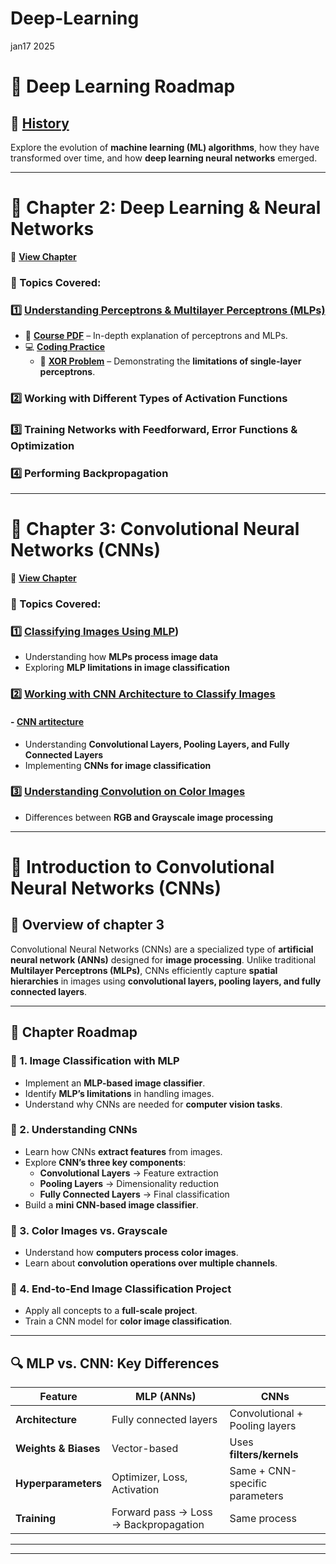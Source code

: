 # Deep-Learning
jan17 2025  
# 📌 Deep Learning Roadmap

## 🧾 [History](https://github.com/samirdahal888/Deep-Learning/tree/main/History)  
Explore the evolution of **machine learning (ML) algorithms**, how they have transformed over time, and how **deep learning neural networks** emerged.

---

# 📖 Chapter 2: Deep Learning & Neural Networks  
🔗 **[View Chapter](https://github.com/samirdahal888/Deep-Learning/tree/main/Deep%20learning%20%20and%20neural%20networks)**  

### 📌 Topics Covered:  

### 1️⃣ [Understanding Perceptrons & Multilayer Perceptrons (MLPs)](https://github.com/samirdahal888/Deep-Learning/tree/main/Deep%20learning%20%20and%20neural%20networks/%20Understanding%20perceptrons%20and%20multilayer%20%20perceptrons)  
   - 📜 **[Course PDF](https://github.com/samirdahal888/Deep-Learning/blob/main/Deep%20learning%20%20and%20neural%20networks/%20Understanding%20perceptrons%20and%20multilayer%20%20perceptrons/Understanding%20perceptrons%20and%20multilayer%20%20perceptrons.pdf)** – In-depth explanation of perceptrons and MLPs.  
   - 💻 **[Coding Practice](https://github.com/samirdahal888/Deep-Learning/tree/main/Deep%20learning%20%20and%20neural%20networks/%20Understanding%20perceptrons%20and%20multilayer%20%20perceptrons/coding%20practice)**  
     - 🔹 **[XOR Problem](https://github.com/samirdahal888/Deep-Learning/blob/main/Deep%20learning%20%20and%20neural%20networks/%20Understanding%20perceptrons%20and%20multilayer%20%20perceptrons/coding%20practice/Xor%20problem.ipynb)** – Demonstrating the **limitations of single-layer perceptrons**.  

### 2️⃣ Working with Different Types of Activation Functions  

### 3️⃣ Training Networks with Feedforward, Error Functions & Optimization  

### 4️⃣ Performing Backpropagation  

---

# 📖 Chapter 3: Convolutional Neural Networks (CNNs)  
🔗 **[View Chapter](#)**  

### 📌 Topics Covered:  

### 1️⃣ [Classifying Images Using MLP](https://github.com/samirdahal888/Deep-Learning/tree/main/Convolutional%20neural%20networks/%20Classifying_Images_Using_MLP)) 
   - Understanding how **MLPs process image data**  
   - Exploring **MLP limitations in image classification**  

### 2️⃣ [Working with CNN Architecture to Classify Images](https://github.com/samirdahal888/Deep-Learning/tree/main/Convolutional%20neural%20networks/%20Working%20with%20CNN%20Architecture%20to%20Classify%20Images) 
#### - [CNN artitecture](https://docs.google.com/document/d/1d2-ZRboACga_mpcCkZjuAaRyANUyaJf0cPXVaLX5Bys/edit?usp=sharing)
   - Understanding **Convolutional Layers, Pooling Layers, and Fully Connected Layers**  
   - Implementing **CNNs for image classification**  

### 3️⃣ [Understanding Convolution on Color Images](#)  
   - Differences between **RGB and Grayscale image processing**  

--- 


# 📌 Introduction to Convolutional Neural Networks (CNNs)

## 📝 Overview of chapter 3
Convolutional Neural Networks (CNNs) are a specialized type of **artificial neural network (ANNs)** designed for **image processing**. Unlike traditional **Multilayer Perceptrons (MLPs)**, CNNs efficiently capture **spatial hierarchies** in images using **convolutional layers, pooling layers, and fully connected layers**.

---

## 📖 Chapter Roadmap

### 📌 1. Image Classification with MLP
- Implement an **MLP-based image classifier**.
- Identify **MLP’s limitations** in handling images.
- Understand why CNNs are needed for **computer vision tasks**.

### 📌 2. Understanding CNNs
- Learn how CNNs **extract features** from images.
- Explore **CNN’s three key components**:
  - **Convolutional Layers** → Feature extraction
  - **Pooling Layers** → Dimensionality reduction
  - **Fully Connected Layers** → Final classification
- Build a **mini CNN-based image classifier**.

### 📌 3. Color Images vs. Grayscale
- Understand how **computers process color images**.
- Learn about **convolution operations over multiple channels**.

### 📌 4. End-to-End Image Classification Project
- Apply all concepts to a **full-scale project**.
- Train a CNN model for **color image classification**.

---

## 🔍 MLP vs. CNN: Key Differences

| Feature              | **MLP (ANNs)**          | **CNNs**                  |
|----------------------|------------------------|---------------------------|
| **Architecture**     | Fully connected layers | Convolutional + Pooling layers |
| **Weights & Biases** | Vector-based           | Uses **filters/kernels**  |
| **Hyperparameters**  | Optimizer, Loss, Activation | Same + CNN-specific parameters |
| **Training**        | Forward pass → Loss → Backpropagation | Same process |

---
---




 
